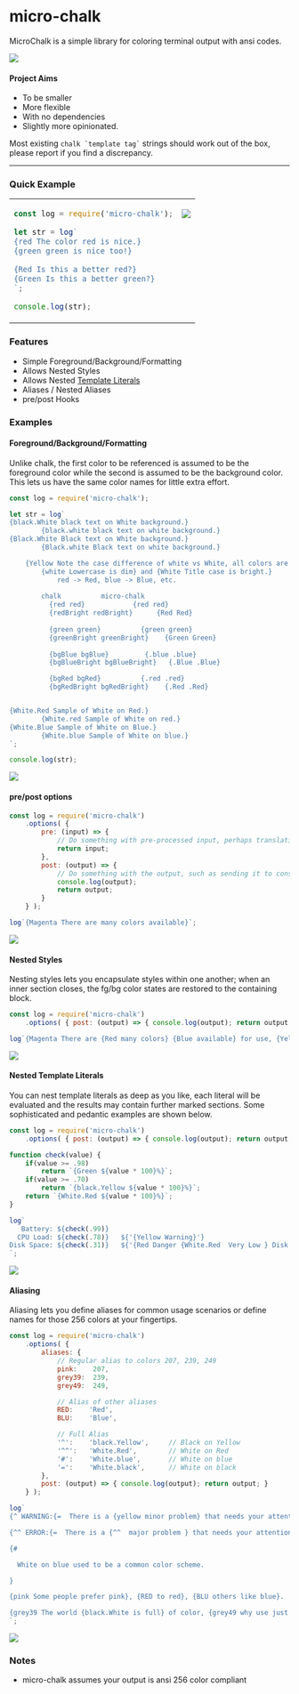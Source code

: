 # micro-chalk
MicroChalk is a simple library for coloring terminal output with ansi codes.

![](res/img/HeaderOverview.png)

#### Project Aims

* To be smaller
* More flexible
* With no dependencies
* Slightly more opinionated.

Most existing ``` chalk `template tag` ``` strings should work out of the box, please report if you find a discrepancy.

---
### Quick Example

<table style="border-width: 0px; border-color: transparent;"  border="0" cellspacing="0" cellpadding="0">
    <tr>
<td>

```js
const log = require('micro-chalk');

let str = log`
{red The color red is nice.}
{green green is nice too!}

{Red Is this a better red?}
{Green Is this a better green?}
`;

console.log(str);
```

</td>
<td valign="top">

![](res/img/QuickSample.png)

</td>
</tr>
</table>

### Features
  * Simple Foreground/Background/Formatting
  * Allows Nested Styles
  * Allows Nested [Template Literals](https://developer.mozilla.org/en/docs/Web/JavaScript/Reference/Template_literals)
  * Aliases / Nested Aliases
  * pre/post Hooks

### Examples

#### Foreground/Background/Formatting
Unlike chalk, the first color to be referenced is assumed to be the foreground color while the second is assumed to be the background color.  This lets us have the same color names for little extra effort.

```js
const log = require('micro-chalk');

let str = log`
{black.White black text on White background.}
        {black.white black text on white background.}
{Black.White Black text on White background.}
        {Black.white Black text on white background.}

    {Yellow Note the case difference of white vs White, all colors are this way.}
        {white Lowercase is dim} and {White Title case is bright.}
            red -> Red, blue -> Blue, etc.
        
        chalk          micro-chalk
          {red red}            {red red}
          {redBright redBright}      {Red Red}
    	 
          {green green}          {green green}
          {greenBright greenBright}    {Green Green}
          
          {bgBlue bgBlue}         {.blue .blue}
          {bgBlueBright bgBlueBright}   {.Blue .Blue}

          {bgRed bgRed}          {.red .red}
          {bgRedBright bgRedBright}    {.Red .Red}


{White.Red Sample of White on Red.}
        {White.red Sample of White on red.}
{White.Blue Sample of White on Blue.}
        {White.blue Sample of White on blue.}
`;

console.log(str);
```

![](res/img/FormattingSample.png)

#### pre/post options

```js
const log = require('micro-chalk')
    .options( {
        pre: (input) => {
            // Do something with pre-processed input, perhaps translation, loading strings, whatnot.
            return input;
        },
        post: (output) => {
            // Do something with the output, such as sending it to console.log()
            console.log(output);
            return output;
        }
    } );

log`{Magenta There are many colors available}`;
```

![](res/img/PostSample.png)

#### Nested Styles
Nesting styles lets you encapsulate styles within one another; when an inner section closes, the fg/bg color states are restored to the containing block.

```js
const log = require('micro-chalk')
    .options( { post: (output) => { console.log(output); return output; } } );

log`{Magenta There are {Red many colors} {Blue available} for use, {Yellow 256 to be} exact.}`;
```

![](res/img/NestingStyles.png)

#### Nested Template Literals
You can nest template literals as deep as you like, each literal will be evaluated and the results may contain further marked sections.  Some sophisticated and pedantic examples are shown below.

```js
const log = require('micro-chalk')
    .options( { post: (output) => { console.log(output); return output; } } );

function check(value) {
    if(value >= .98)
        return `{Green ${value * 100}%}`;
    if(value >= .70)
        return `{black.Yellow ${value * 100}%}`;
    return `{White.Red ${value * 100}%}`;
}

log`
   Battery: ${check(.99)}
  CPU Load: ${check(.78)}   ${'{Yellow Warning}'}
Disk Space: ${check(.31)}   ${'{Red Danger {White.Red  Very Low } Disk Space}'}
`;
```

![](res/img/NestedTemplateLiterals.png)

#### Aliasing
Aliasing lets you define aliases for common usage scenarios or define names for those 256 colors at your fingertips.

```js
const log = require('micro-chalk')
    .options( {
        aliases: {
            // Regular alias to colors 207, 239, 249
            pink:    207,
            grey39:  239,
            grey49:  249,

            // Alias of other aliases
            RED:    'Red',
            BLU:    'Blue',

            // Full Alias
            '^':    'black.Yellow',     // Black on Yellow
            '^^':   'White.Red',        // White on Red
            '#':    'White.blue',       // White on blue
            '=':    'White.black',      // White on black
        },
        post: (output) => { console.log(output); return output; }
    } );

log`
{^ WARNING:{=  There is a {yellow minor problem} that needs your attention.}}

{^^ ERROR:{=  There is a {^^  major problem } that needs your attention!}}

{#

  White on blue used to be a common color scheme.

}

{pink Some people prefer pink}, {RED to red}, {BLU others like blue}.

{grey39 The world {black.White is full} of color, {grey49 why use just grey?}}
`;
```
![](res/img/AliasingSample.png)

### Notes
  * micro-chalk assumes your output is ansi 256 color compliant
